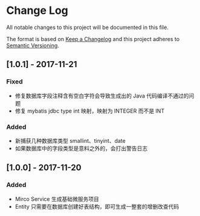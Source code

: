 # Change Log
All notable changes to this project will be documented in this file.

The format is based on [Keep a Changelog](http://keepachangelog.com/)
and this project adheres to [Semantic Versioning](http://semver.org/).

## [1.0.1] - 2017-11-21
### Fixed

- 修复数据库字段注释含有空白字符会导致生成出的 Java 代码编译不通过的问题
- 修复 mybatis jdbc type int 映射，映射为 INTEGER 而不是 INT

### Added

- 新捕获几种数据库类型 smallint、tinyint、date
- 如果数据库中的字段类型是意料之外的，会打出警告日志

## [1.0.0] - 2017-11-20
### Added

- Mirco Service 生成基础微服务项目
- Entity 只需要在数据库创建好表结构，即可生成一整套的增删改查代码